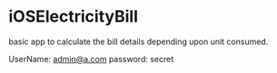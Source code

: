 # iOSElectricityBill

basic app to calculate the bill details depending upon unit consumed.

UserName: admin@a.com
password: secret
